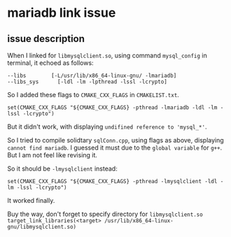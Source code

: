 # mariadb link issue

## issue description

When I linked for `libmysqlclient.so`, using command `mysql_config` in terminal, it echoed as follows:
```
--libs        [-L/usr/lib/x86_64-linux-gnu/ -lmariadb]
--libs_sys      [-ldl -lm -lpthread -lssl -lcrypto]
```
So I added these flags to `CMAKE_CXX_FLAGS` in `CMAKELIST.txt`.
```
set(CMAKE_CXX_FLAGS "${CMAKE_CXX_FLAGS} -pthread -lmariadb -ldl -lm -lssl -lcrypto")
```
But it didn't work, with displaying `undifined reference to 'mysql_*'`.

So I tried to compile solidtary `sqlConn.cpp`, using flags as above, displaying `cannot find mariadb`.
I guessed it must due to the `global variable` for `g++`. But I am not feel like revising it.

So it should be `-lmysqlclient` instead:
```
set(CMAKE_CXX_FLAGS "${CMAKE_CXX_FLAGS} -pthread -lmysqlclient -ldl -lm -lssl -lcrypto")
```
It worked finally.

Buy the way, don't forget to specify directory for `libmysqlclient.so`
`target_link_libraries(<target> /usr/lib/x86_64-linux-gnu/libmysqlclient.so)`
